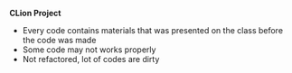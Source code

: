 **CLion Project**

- Every code contains materials that was presented on the class before the code was made 
- Some code may not works properly
- Not refactored, lot of codes are dirty
